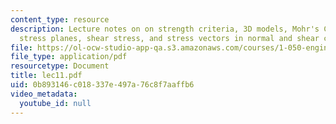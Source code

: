 ```yaml
---
content_type: resource
description: Lecture notes on on strength criteria, 3D models, Mohr's Circle, Mohr
  stress planes, shear stress, and stress vectors in normal and shear components.
file: https://ol-ocw-studio-app-qa.s3.amazonaws.com/courses/1-050-engineering-mechanics-i-fall-2007/0b893146c018337e497a76c8f7aaffb6_lec11.pdf
file_type: application/pdf
resourcetype: Document
title: lec11.pdf
uid: 0b893146-c018-337e-497a-76c8f7aaffb6
video_metadata:
  youtube_id: null
---
```

